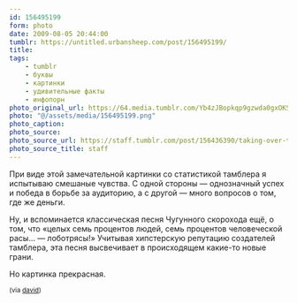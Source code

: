 ```yaml
---
id: 156495199
form: photo
date: 2009-08-05 20:44:00
tumblr: https://untitled.urbansheep.com/post/156495199/
title:
tags:
    - tumblr
    - буквы
    - картинки
    - удивительные факты
    - инфопорн
photo_original_url: https://64.media.tumblr.com/Yb4zJBopkqp9gzwda0gxOKSPo1_500.png
photo: "@/assets/media/156495199.png"
photo_caption:
photo_source:
photo_source_url: https://staff.tumblr.com/post/156436390/taking-over-the-world
photo_source_title: staff
---
```


<p>При виде этой замечательной картинки со статистикой тамблера я испытываю смешаные чувства. С одной стороны — однозначный успех и победа в борьбе за аудиторию, а с другой — много вопросов о том, где же деньги.</p>

<p>Ну, и вспоминается классическая песня Чугунного скорохода ещё, о том, что «целых семь процентов людей, семь процентов человеческой расы… — лоботрясы!» Учитывая хипстерскую репутацию создателей тамблера, эта песня высвечивает в происходящем какие-то новые грани.</p>

<p>Но картинка прекрасная.</p>

<p><small>(via <a href="http://www.davidslog.com/156437866/taking-over-the-world">david</a>)</small></p>

